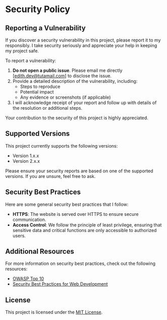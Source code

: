 # Security Policy

## Reporting a Vulnerability

If you discover a security vulnerability in this project, please report it to my responsibly. I take security seriously and appreciate your help in keeping my project safe.

To report a vulnerability:

1. **Do not open a public issue**. Please email me directly [edith.dev@tutamail.com] to disclose the issue.
2. Provide a detailed description of the vulnerability, including:
   - Steps to reproduce
   - Potential impact
   - Any evidence or screenshots (if applicable)
3. I will acknowledge receipt of your report and follow up with details of the resolution or additional steps.

Your contribution to the security of this project is highly appreciated.

## Supported Versions

This project currently supports the following versions:

- Version 1.x.x
- Version 2.x.x

Please ensure your security reports are based on one of the supported versions. If you are unsure, feel free to ask.

## Security Best Practices

Here are some general security best practices that I follow:

- **HTTPS**: The website is served over HTTPS to ensure secure communication.
- **Access Control**: We follow the principle of least privilege, ensuring that sensitive data and critical functions are only accessible to authorized users.

## Additional Resources

For more information on security best practices, check out the following resources:

- [OWASP Top 10](https://owasp.org/www-project-top-ten/)
- [Security Best Practices for Web Development](https://developer.mozilla.org/en-US/docs/Web/Security)

## License

This project is licensed under the [MIT License](LICENSE).